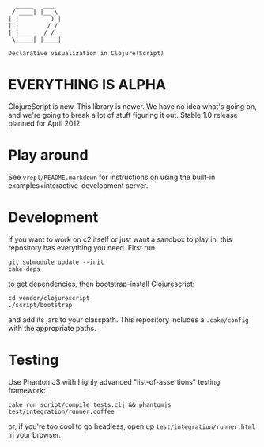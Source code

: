 
      _____   ___  
     / ____| |__ \ 
    | |         ) |
    | |        / / 
    | |____   / /_ 
     \_____| |____|

    Declarative visualization in Clojure(Script)




EVERYTHING IS ALPHA
===================

ClojureScript is new.
This library is newer.
We have no idea what's going on, and we're going to break a lot of stuff figuring it out.
Stable 1.0 release planned for April 2012.



Play around
===========

See `vrepl/README.markdown` for instructions on using the built-in examples+interactive-development server.


Development
===========

If you want to work on c2 itself or just want a sandbox to play in, this repository has everything you need.
First run

    git submodule update --init
    cake deps

to get dependencies, then bootstrap-install Clojurescript:

    cd vendor/clojurescript
    ./script/bootstrap

and add its jars to your classpath.
This repository includes a `.cake/config` with the appropriate paths.



Testing
=======

Use PhantomJS with highly advanced "list-of-assertions" testing framework:

    cake run script/compile_tests.clj && phantomjs test/integration/runner.coffee

or, if you're too cool to go headless, open up `test/integration/runner.html` in your browser.
